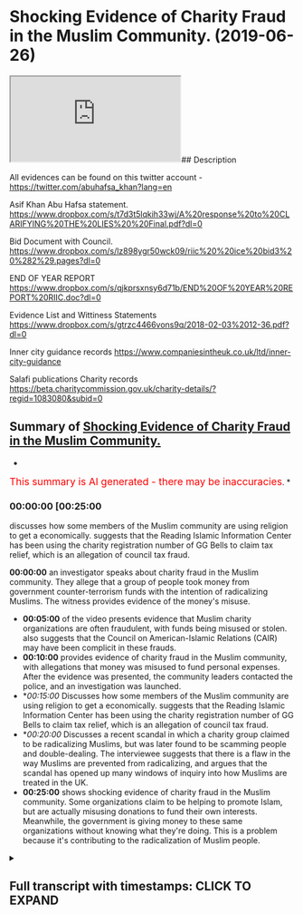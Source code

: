# Shocking Evidence of Charity Fraud in the Muslim Community. (2019-06-26)

<iframe loading='lazy' src='https://www.youtube.com/embed/gme5G_PVt2I'></iframe>## Description

All evidences can be found on this twitter account - https://twitter.com/abuhafsa_khan?lang=en

Asif Khan Abu Hafsa statement.  
https://www.dropbox.com/s/t7d3t5lqkih33wj/A%20response%20to%20CLARIFYING%20THE%20LIES%20%20Final.pdf?dl=0

Bid Document with Council. 
https://www.dropbox.com/s/lz898ygr50wck09/riic%20%20ice%20bid3%20%282%29.pages?dl=0

END OF YEAR REPORT
https://www.dropbox.com/s/qjkprsxnsy6d71b/END%20OF%20YEAR%20REPORT%20RIIC.doc?dl=0

Evidence List and Wittiness Statements 
https://www.dropbox.com/s/gtrzc4466vons9q/2018-02-03%2012-36.pdf?dl=0

Inner city guidance records 
https://www.companiesintheuk.co.uk/ltd/inner-city-guidance

Salafi publications Charity records 
https://beta.charitycommission.gov.uk/charity-details/?regid=1083080&subid=0

## Summary of [Shocking Evidence of Charity Fraud in the Muslim Community.](https://www.youtube.com/watch?v=gme5G_PVt2I)


*

<span style="color:red; font-size:125%">This summary is AI generated - there may be inaccuracies</span>. [](/)*

### <a onclick="modifyYTiframeseektime('1500')">00:00:00 [00:25:00</a>

 discusses how some members of the Muslim community are using religion to get a economically. suggests that the Reading Islamic Information Center has been using the charity registration number of GG Bells to claim tax relief, which is an allegation of council tax fraud.

**<a onclick="modifyYTiframeseektime('0')">00:00:00</a>**  an investigator speaks about charity fraud in the Muslim community. They allege that a group of people took money from government counter-terrorism funds with the intention of radicalizing Muslims. The witness provides evidence of the money's misuse.
* **<a onclick="modifyYTiframeseektime('300')">00:05:00</a>** of the video presents evidence that Muslim charity organizations are often fraudulent, with funds being misused or stolen. also suggests that the Council on American-Islamic Relations (CAIR) may have been complicit in these frauds.
* **<a onclick="modifyYTiframeseektime('600')">00:10:00</a>**  provides evidence of charity fraud in the Muslim community, with allegations that money was misused to fund personal expenses. After the evidence was presented, the community leaders contacted the police, and an investigation was launched.
* **<a onclick="modifyYTiframeseektime('900')">00:15:00</a>* Discusses how some members of the Muslim community are using religion to get a economically. suggests that the Reading Islamic Information Center has been using the charity registration number of GG Bells to claim tax relief, which is an allegation of council tax fraud.
* **<a onclick="modifyYTiframeseektime('1200')">00:20:00</a>* Discusses a recent scandal in which a charity group claimed to be radicalizing Muslims, but was later found to be scamming people and double-dealing. The interviewee suggests that there is a flaw in the way Muslims are prevented from radicalizing, and argues that the scandal has opened up many windows of inquiry into how Muslims are treated in the UK.
* **<a onclick="modifyYTiframeseektime('1500')">00:25:00</a>**  shows shocking evidence of charity fraud in the Muslim community. Some organizations claim to be helping to promote Islam, but are actually misusing donations to fund their own interests. Meanwhile, the government is giving money to these same organizations without knowing what they're doing. This is a problem because it's contributing to the radicalization of Muslim people.

<details><summary><h2>Full transcript with timestamps: CLICK TO EXPAND</h2></summary>

<a onclick="modifyYTiframeseektime('0)')">0:00:00 assalamu aleikum wa rahmatullah wa<\/a>
<a onclick="modifyYTiframeseektime('1)')">0:00:01 barakato we have come here to reading to<\/a>
<a onclick="modifyYTiframeseektime('4)')">0:00:04 address a very serious issue and one<\/a>
<a onclick="modifyYTiframeseektime('6)')">0:00:06 which concerns both Muslim communities<\/a>
<a onclick="modifyYTiframeseektime('8)')">0:00:08 and non-muslim communities the question<\/a>
<a onclick="modifyYTiframeseektime('11)')">0:00:11 is when the government gives money to<\/a>
<a onclick="modifyYTiframeseektime('13)')">0:00:13 Muslim organizations for<\/a>
<a onclick="modifyYTiframeseektime('16)')">0:00:16 counterterrorism what do these Muslim<\/a>
<a onclick="modifyYTiframeseektime('18)')">0:00:18 organizations do today we're going to<\/a>
<a onclick="modifyYTiframeseektime('21)')">0:00:21 investigate the case of the Salafi<\/a>
<a onclick="modifyYTiframeseektime('24)')">0:00:24 publications and their offshoots and<\/a>
<a onclick="modifyYTiframeseektime('27)')">0:00:27 associates a group of people who have a<\/a>
<a onclick="modifyYTiframeseektime('30)')">0:00:30 record of accepting money from prevent<\/a>
<a onclick="modifyYTiframeseektime('32)')">0:00:32 and other counter extremism agencies<\/a>
<a onclick="modifyYTiframeseektime('36)')">0:00:36 with the pretense of being able to<\/a>
<a onclick="modifyYTiframeseektime('38)')">0:00:38 counter all yeah D radicalize if you<\/a>
<a onclick="modifyYTiframeseektime('41)')">0:00:41 like Muslim people the question is is<\/a>
<a onclick="modifyYTiframeseektime('44)')">0:00:44 that really what they're doing with the<\/a>
<a onclick="modifyYTiframeseektime('46)')">0:00:46 money<\/a>
<a onclick="modifyYTiframeseektime('47)')">0:00:47 is it advisable for taxpayers money to<\/a>
<a onclick="modifyYTiframeseektime('49)')">0:00:49 go on such services and such activities<\/a>
<a onclick="modifyYTiframeseektime('54)')">0:00:54 when in fact there can be evidences and<\/a>
<a onclick="modifyYTiframeseektime('57)')">0:00:57 there are allegations of the money being<\/a>
<a onclick="modifyYTiframeseektime('61)')">0:01:01 this approach misappropriated today<\/a>
<a onclick="modifyYTiframeseektime('63)')">0:01:03 we're going to speak to one of the<\/a>
<a onclick="modifyYTiframeseektime('65)')">0:01:05 affected parties in reading in a famous<\/a>
<a onclick="modifyYTiframeseektime('67)')">0:01:07 case where there is compelling evidence<\/a>
<a onclick="modifyYTiframeseektime('71)')">0:01:11 for the allegation of a misappropriation<\/a>
<a onclick="modifyYTiframeseektime('73)')">0:01:13 of funds we will talk about with our key<\/a>
<a onclick="modifyYTiframeseektime('77)')">0:01:17 witness some of the real problems<\/a>
<a onclick="modifyYTiframeseektime('79)')">0:01:19 pertaining to how these organizations<\/a>
<a onclick="modifyYTiframeseektime('83)')">0:01:23 make the initial bid to D radicalize<\/a>
<a onclick="modifyYTiframeseektime('86)')">0:01:26 Muslim communities take money and we<\/a>
<a onclick="modifyYTiframeseektime('90)')">0:01:30 don't see the fruits of such d<\/a>
<a onclick="modifyYTiframeseektime('91)')">0:01:31 radicalization at all salam alikum<\/a>
<a onclick="modifyYTiframeseektime('95)')">0:01:35 warahmatu liar what I care - I'm here in<\/a>
<a onclick="modifyYTiframeseektime('97)')">0:01:37 reading with that we'll have saw one of<\/a>
<a onclick="modifyYTiframeseektime('99)')">0:01:39 the main witnesses for this case this<\/a>
<a onclick="modifyYTiframeseektime('102)')">0:01:42 case which of misappropriation of wealth<\/a>
<a onclick="modifyYTiframeseektime('105)')">0:01:45 and and basically this this case is<\/a>
<a onclick="modifyYTiframeseektime('110)')">0:01:50 about sixteen and a half thousand pounds<\/a>
<a onclick="modifyYTiframeseektime('111)')">0:01:51 I have been taken from counsel money and<\/a>
<a onclick="modifyYTiframeseektime('113)')">0:01:53 and actually misappropriated completely<\/a>
<a onclick="modifyYTiframeseektime('116)')">0:01:56 so what I'm gonna be asking Bahasa today<\/a>
<a onclick="modifyYTiframeseektime('119)')">0:01:59 is about the evidence for that so alikum<\/a>
<a onclick="modifyYTiframeseektime('121)')">0:02:01 how you have bahasa I'm going to put<\/a>
<a onclick="modifyYTiframeseektime('124)')">0:02:04 over half so social media details in my<\/a>
<a onclick="modifyYTiframeseektime('126)')">0:02:06 description box so you can see a list of<\/a>
<a onclick="modifyYTiframeseektime('128)')">0:02:08 all documents that will be referred to<\/a>
<a onclick="modifyYTiframeseektime('131)')">0:02:11 today<\/a>
<a onclick="modifyYTiframeseektime('131)')">0:02:11 in on his Twitter and also I'll be<\/a>
<a onclick="modifyYTiframeseektime('134)')">0:02:14 making a specific reference to send<\/a>
<a onclick="modifyYTiframeseektime('137)')">0:02:17 documents and putting those specific<\/a>
<a onclick="modifyYTiframeseektime('139)')">0:02:19 documents in the description box as well<\/a>
<a onclick="modifyYTiframeseektime('140)')">0:02:20 so my first question is 16 and a half<\/a>
<a onclick="modifyYTiframeseektime('143)')">0:02:23 thousand pounds you allege has been<\/a>
<a onclick="modifyYTiframeseektime('146)')">0:02:26 taken i misappropriated by this this<\/a>
<a onclick="modifyYTiframeseektime('150)')">0:02:30 community or these individuals that take<\/a>
<a onclick="modifyYTiframeseektime('153)')">0:02:33 I've taken it what is your evidence for<\/a>
<a onclick="modifyYTiframeseektime('154)')">0:02:34 that okay our evidence is that we have a<\/a>
<a onclick="modifyYTiframeseektime('158)')">0:02:38 witness who was involved in the whole<\/a>
<a onclick="modifyYTiframeseektime('162)')">0:02:42 project yeah brother name is e Samantha<\/a>
<a onclick="modifyYTiframeseektime('166)')">0:02:46 and he first informed us that these<\/a>
<a onclick="modifyYTiframeseektime('170)')">0:02:50 brothers meaning the problems were run<\/a>
<a onclick="modifyYTiframeseektime('172)')">0:02:52 in the Masjid that was called ready<\/a>
<a onclick="modifyYTiframeseektime('173)')">0:02:53 Islamic information center yes that they<\/a>
<a onclick="modifyYTiframeseektime('176)')">0:02:56 applied for funding under the prevent<\/a>
<a onclick="modifyYTiframeseektime('179)')">0:02:59 scheme and they were awarded the funding<\/a>
<a onclick="modifyYTiframeseektime('181)')">0:03:01 our first will be her this will kind of<\/a>
<a onclick="modifyYTiframeseektime('184)')">0:03:04 surprised when I was shocked actually to<\/a>
<a onclick="modifyYTiframeseektime('186)')">0:03:06 find that those brothers had received is<\/a>
<a onclick="modifyYTiframeseektime('188)')">0:03:08 funny because I was not aware of this<\/a>
<a onclick="modifyYTiframeseektime('191)')">0:03:11 hmm so I party so look you need to prove<\/a>
<a onclick="modifyYTiframeseektime('195)')">0:03:15 this so you need to bring the evidences<\/a>
<a onclick="modifyYTiframeseektime('197)')">0:03:17 so he searches are come ahead into it he<\/a>
<a onclick="modifyYTiframeseektime('200)')">0:03:20 went to the counter the following day<\/a>
<a onclick="modifyYTiframeseektime('201)')">0:03:21 and I went with him so we both went to<\/a>
<a onclick="modifyYTiframeseektime('204)')">0:03:24 the council and ISA obtained the<\/a>
<a onclick="modifyYTiframeseektime('206)')">0:03:26 documents from the cancer so what you<\/a>
<a onclick="modifyYTiframeseektime('208)')">0:03:28 obtained was that you obtained a big<\/a>
<a onclick="modifyYTiframeseektime('210)')">0:03:30 document which is an application which<\/a>
<a onclick="modifyYTiframeseektime('213)')">0:03:33 the brothers put forward requesting the<\/a>
<a onclick="modifyYTiframeseektime('215)')">0:03:35 funding and we received the contract on<\/a>
<a onclick="modifyYTiframeseektime('218)')">0:03:38 the cancer but you and you have those<\/a>
<a onclick="modifyYTiframeseektime('220)')">0:03:40 documents yes of course I'll put them in<\/a>
<a onclick="modifyYTiframeseektime('221)')">0:03:41 yeah you can add them to your link there<\/a>
<a onclick="modifyYTiframeseektime('224)')">0:03:44 on my Twitter account right so the<\/a>
<a onclick="modifyYTiframeseektime('226)')">0:03:46 second document was a contract between<\/a>
<a onclick="modifyYTiframeseektime('228)')">0:03:48 them and a council staying where they<\/a>
<a onclick="modifyYTiframeseektime('230)')">0:03:50 will spend the money and XYZ and then<\/a>
<a onclick="modifyYTiframeseektime('233)')">0:03:53 the end of the end of the year report<\/a>
<a onclick="modifyYTiframeseektime('235)')">0:03:55 which they produced in that report is<\/a>
<a onclick="modifyYTiframeseektime('239)')">0:03:59 where they justify where this money went<\/a>
<a onclick="modifyYTiframeseektime('241)')">0:04:01 and that's going to be kind of the main<\/a>
<a onclick="modifyYTiframeseektime('244)')">0:04:04 evidence the end of the year<\/a>
<a onclick="modifyYTiframeseektime('246)')">0:04:06 or because in that report they've lied<\/a>
<a onclick="modifyYTiframeseektime('248)')">0:04:08 in there and claimed that they've paid<\/a>
<a onclick="modifyYTiframeseektime('249)')">0:04:09 people and stuff which they hadn't right<\/a>
<a onclick="modifyYTiframeseektime('252)')">0:04:12 so let's get this clear the council gave<\/a>
<a onclick="modifyYTiframeseektime('256)')">0:04:16 sixteen and a half thousand pounds on<\/a>
<a onclick="modifyYTiframeseektime('257)')">0:04:17 prevent for anti-terrorism related<\/a>
<a onclick="modifyYTiframeseektime('260)')">0:04:20 activities to these to these individuals<\/a>
<a onclick="modifyYTiframeseektime('262)')">0:04:22 who claim to be Salafi etc and you're<\/a>
<a onclick="modifyYTiframeseektime('266)')">0:04:26 saying that the money that was given was<\/a>
<a onclick="modifyYTiframeseektime('269)')">0:04:29 not used for those anti-extremism<\/a>
<a onclick="modifyYTiframeseektime('272)')">0:04:32 activities in effect was misappropriated<\/a>
<a onclick="modifyYTiframeseektime('275)')">0:04:35 completely well from what we know is<\/a>
<a onclick="modifyYTiframeseektime('278)')">0:04:38 that they were awarded sixteen and a<\/a>
<a onclick="modifyYTiframeseektime('280)')">0:04:40 half thousand pounds yes and in the end<\/a>
<a onclick="modifyYTiframeseektime('283)')">0:04:43 of the year port where they've<\/a>
<a onclick="modifyYTiframeseektime('285)')">0:04:45 justifying where the money went<\/a>
<a onclick="modifyYTiframeseektime('287)')">0:04:47 they claimed to have paid witnesses we<\/a>
<a onclick="modifyYTiframeseektime('290)')">0:04:50 stay had a paid and I'll give you a few<\/a>
<a onclick="modifyYTiframeseektime('292)')">0:04:52 examples all right so I've got the same<\/a>
<a onclick="modifyYTiframeseektime('295)')">0:04:55 document here yeah this is my witness<\/a>
<a onclick="modifyYTiframeseektime('297)')">0:04:57 report which of the you can add to your<\/a>
<a onclick="modifyYTiframeseektime('300)')">0:05:00 economic documents and in the in the end<\/a>
<a onclick="modifyYTiframeseektime('306)')">0:05:06 of the year they've mentioned this Brava<\/a>
<a onclick="modifyYTiframeseektime('311)')">0:05:11 called AB Dupree Abu Sufian<\/a>
<a onclick="modifyYTiframeseektime('313)')">0:05:13 of the pre McDowell okay who is coming<\/a>
<a onclick="modifyYTiframeseektime('316)')">0:05:16 in every week to do one of the main<\/a>
<a onclick="modifyYTiframeseektime('319)')">0:05:19 speakers yes<\/a>
<a onclick="modifyYTiframeseektime('320)')">0:05:20 they claim to take him and we have a<\/a>
<a onclick="modifyYTiframeseektime('324)')">0:05:24 witness statement from him saying that<\/a>
<a onclick="modifyYTiframeseektime('325)')">0:05:25 he did receive any funds from them right<\/a>
<a onclick="modifyYTiframeseektime('327)')">0:05:27 and his fuel and other expenses and the<\/a>
<a onclick="modifyYTiframeseektime('330)')">0:05:30 food and everything else was covered by<\/a>
<a onclick="modifyYTiframeseektime('332)')">0:05:32 the brothers right maybe by myself yep<\/a>
<a onclick="modifyYTiframeseektime('335)')">0:05:35 another example is the you paid for that<\/a>
<a onclick="modifyYTiframeseektime('337)')">0:05:37 yourself yeah mainly yeah with the main<\/a>
<a onclick="modifyYTiframeseektime('339)')">0:05:39 contributor towards these events okay<\/a>
<a onclick="modifyYTiframeseektime('342)')">0:05:42 another point to mention is in the end<\/a>
<a onclick="modifyYTiframeseektime('346)')">0:05:46 of the year report they mentioned that<\/a>
<a onclick="modifyYTiframeseektime('348)')">0:05:48 they had a female only event which was<\/a>
<a onclick="modifyYTiframeseektime('351)')">0:05:51 copied delivered by a qualified without<\/a>
<a onclick="modifyYTiframeseektime('354)')">0:05:54 cupping what's that got to do with<\/a>
<a onclick="modifyYTiframeseektime('355)')">0:05:55 anti-terrorism exactly now a funny thing<\/a>
<a onclick="modifyYTiframeseektime('359)')">0:05:59 about it is the actual female copper was<\/a>
<a onclick="modifyYTiframeseektime('362)')">0:06:02 the wife of one of the men towards Abdul<\/a>
<a onclick="modifyYTiframeseektime('365)')">0:06:05 Allah Allah money exactly yeah dr. Abdul<\/a>
<a onclick="modifyYTiframeseektime('368)')">0:06:08 need enough money mm-hmm and when I<\/a>
<a onclick="modifyYTiframeseektime('370)')">0:06:10 approached him or text him and I asked<\/a>
<a onclick="modifyYTiframeseektime('372)')">0:06:12 him did your wife get paid for this<\/a>
<a onclick="modifyYTiframeseektime('374)')">0:06:14 event he<\/a>
<a onclick="modifyYTiframeseektime('375)')">0:06:15 say no and you've got that detail you've<\/a>
<a onclick="modifyYTiframeseektime('377)')">0:06:17 got evidence I may have I'm gonna have<\/a>
<a onclick="modifyYTiframeseektime('379)')">0:06:19 to look for it yeah it's well known I<\/a>
<a onclick="modifyYTiframeseektime('381)')">0:06:21 believe it's in one of the recordings<\/a>
<a onclick="modifyYTiframeseektime('382)')">0:06:22 yes it's on your throat aha<\/a>
<a onclick="modifyYTiframeseektime('386)')">0:06:26 but anyway it's a well known fact so of<\/a>
<a onclick="modifyYTiframeseektime('388)')">0:06:28 question of did a lot of money regarding<\/a>
<a onclick="modifyYTiframeseektime('390)')">0:06:30 this and said did your wife get paid by<\/a>
<a onclick="modifyYTiframeseektime('392)')">0:06:32 the brothers for this event and he said<\/a>
<a onclick="modifyYTiframeseektime('394)')">0:06:34 no no also another example is that a<\/a>
<a onclick="modifyYTiframeseektime('402)')">0:06:42 claim said that in December 2010 they<\/a>
<a onclick="modifyYTiframeseektime('404)')">0:06:44 had a mini conference which they did in<\/a>
<a onclick="modifyYTiframeseektime('406)')">0:06:46 that conference both of the men to ask<\/a>
<a onclick="modifyYTiframeseektime('409)')">0:06:49 one of them abou a teacher of the white<\/a>
<a onclick="modifyYTiframeseektime('412)')">0:06:52 and Abu hockey Bilal Davis both came<\/a>
<a onclick="modifyYTiframeseektime('416)')">0:06:56 from reading and did that conference in<\/a>
<a onclick="modifyYTiframeseektime('418)')">0:06:58 the Birmingham meeting in question name<\/a>
<a onclick="modifyYTiframeseektime('420)')">0:07:00 this myself and Issa and Allah and we<\/a>
<a onclick="modifyYTiframeseektime('426)')">0:07:06 have Abdul Latif was also present and<\/a>
<a onclick="modifyYTiframeseektime('428)')">0:07:08 they are witness to that they were<\/a>
<a onclick="modifyYTiframeseektime('430)')">0:07:10 surprised that they didn't know that<\/a>
<a onclick="modifyYTiframeseektime('434)')">0:07:14 would be useful right and so they said<\/a>
<a onclick="modifyYTiframeseektime('437)')">0:07:17 they denied that they got any payment<\/a>
<a onclick="modifyYTiframeseektime('438)')">0:07:18 they received any fundings and also they<\/a>
<a onclick="modifyYTiframeseektime('440)')">0:07:20 were surprised and they grilled child in<\/a>
<a onclick="modifyYTiframeseektime('443)')">0:07:23 the meeting because they were unaware<\/a>
<a onclick="modifyYTiframeseektime('445)')">0:07:25 and this amusing that you had that we<\/a>
<a onclick="modifyYTiframeseektime('446)')">0:07:26 had in 2016 mmm-hmm and the details in<\/a>
<a onclick="modifyYTiframeseektime('451)')">0:07:31 the meeting is on my Twitter account<\/a>
<a onclick="modifyYTiframeseektime('452)')">0:07:32 anybody another thing is another thing<\/a>
<a onclick="modifyYTiframeseektime('459)')">0:07:39 they mentioned was the beginner Arabic<\/a>
<a onclick="modifyYTiframeseektime('462)')">0:07:42 course<\/a>
<a onclick="modifyYTiframeseektime('462)')">0:07:42 now this Arabic quote did take place for<\/a>
<a onclick="modifyYTiframeseektime('465)')">0:07:45 six weeks<\/a>
<a onclick="modifyYTiframeseektime('466)')">0:07:46 I believe there's only for an hour a<\/a>
<a onclick="modifyYTiframeseektime('468)')">0:07:48 week okay what were the instructors<\/a>
<a onclick="modifyYTiframeseektime('472)')">0:07:52 painters I don't know what hour because<\/a>
<a onclick="modifyYTiframeseektime('473)')">0:07:53 the DVD fighting terrorism anyway right<\/a>
<a onclick="modifyYTiframeseektime('475)')">0:07:55 and one of the main issues with this is<\/a>
<a onclick="modifyYTiframeseektime('478)')">0:07:58 that it was not in the original<\/a>
<a onclick="modifyYTiframeseektime('479)')">0:07:59 application yes so in the original in<\/a>
<a onclick="modifyYTiframeseektime('482)')">0:08:02 the bid in the initial the big document<\/a>
<a onclick="modifyYTiframeseektime('484)')">0:08:04 it states that 9,000 pounds will be paid<\/a>
<a onclick="modifyYTiframeseektime('487)')">0:08:07 for two part-time workers or part-time<\/a>
<a onclick="modifyYTiframeseektime('490)')">0:08:10 workers yes I think yes it says two<\/a>
<a onclick="modifyYTiframeseektime('492)')">0:08:12 part-time yeah mini-conference of 1500<\/a>
<a onclick="modifyYTiframeseektime('495)')">0:08:15 pounds which were they were awarded for<\/a>
<a onclick="modifyYTiframeseektime('496)')">0:08:16 and a two thousand pound for admin and<\/a>
<a onclick="modifyYTiframeseektime('499)')">0:08:19 management and printing and publication<\/a>
<a onclick="modifyYTiframeseektime('502)')">0:08:22 of literature 1,500<\/a>
<a onclick="modifyYTiframeseektime('504)')">0:08:24 was there any literature that was<\/a>
<a onclick="modifyYTiframeseektime('506)')">0:08:26 produced nothing at all so leaflets in<\/a>
<a onclick="modifyYTiframeseektime('508)')">0:08:28 terms of reduced by the brothers at all<\/a>
<a onclick="modifyYTiframeseektime('511)')">0:08:31 well this is one of the main problems we<\/a>
<a onclick="modifyYTiframeseektime('514)')">0:08:34 have is that the brothers that claim to<\/a>
<a onclick="modifyYTiframeseektime('517)')">0:08:37 have what it says also here for an into<\/a>
<a onclick="modifyYTiframeseektime('519)')">0:08:39 1,000 pounds for Internet webpage<\/a>
<a onclick="modifyYTiframeseektime('520)')">0:08:40 Internet web page was WOW at that time<\/a>
<a onclick="modifyYTiframeseektime('524)')">0:08:44 okay so this is what led us to believe<\/a>
<a onclick="modifyYTiframeseektime('528)')">0:08:48 that those brothers stole the funds<\/a>
<a onclick="modifyYTiframeseektime('531)')">0:08:51 because none of these things that<\/a>
<a onclick="modifyYTiframeseektime('532)')">0:08:52 mention here more time so getting back<\/a>
<a onclick="modifyYTiframeseektime('537)')">0:08:57 mm-hmm so we mentioned about the contact<\/a>
<a onclick="modifyYTiframeseektime('541)')">0:09:01 between them and the council mmm yes<\/a>
<a onclick="modifyYTiframeseektime('544)')">0:09:04 well out of the whole event some things<\/a>
<a onclick="modifyYTiframeseektime('546)')">0:09:06 did take place yes but those activities<\/a>
<a onclick="modifyYTiframeseektime('548)')">0:09:08 that they mentioned they paid for those<\/a>
<a onclick="modifyYTiframeseektime('550)')">0:09:10 speakers when operator<\/a>
<a onclick="modifyYTiframeseektime('552)')">0:09:12 yeah we're not paid mm-hmm and most of<\/a>
<a onclick="modifyYTiframeseektime('554)')">0:09:14 the expenses were covered by either<\/a>
<a onclick="modifyYTiframeseektime('556)')">0:09:16 myself and you have some evidence for<\/a>
<a onclick="modifyYTiframeseektime('559)')">0:09:19 this if anyone were to ask you like you<\/a>
<a onclick="modifyYTiframeseektime('561)')">0:09:21 know yes yeah and here's a question do<\/a>
<a onclick="modifyYTiframeseektime('564)')">0:09:24 they have evidence of the contrary what<\/a>
<a onclick="modifyYTiframeseektime('567)')">0:09:27 is what we asked them you be my asking<\/a>
<a onclick="modifyYTiframeseektime('568)')">0:09:28 them for almost three years now right<\/a>
<a onclick="modifyYTiframeseektime('570)')">0:09:30 what we like for them to do is bring us<\/a>
<a onclick="modifyYTiframeseektime('572)')">0:09:32 evidence of proof or receipts that<\/a>
<a onclick="modifyYTiframeseektime('574)')">0:09:34 updated to the son hated not updated<\/a>
<a onclick="modifyYTiframeseektime('577)')">0:09:37 back at that time yep they're going back<\/a>
<a onclick="modifyYTiframeseektime('579)')">0:09:39 in 2009 and 10 11<\/a>
<a onclick="modifyYTiframeseektime('582)')">0:09:42 I believe they put the application in<\/a>
<a onclick="modifyYTiframeseektime('584)')">0:09:44 2009 but the one I would the money<\/a>
<a onclick="modifyYTiframeseektime('585)')">0:09:45 around 2010 2010 or 2011 that was the<\/a>
<a onclick="modifyYTiframeseektime('590)')">0:09:50 time they were awarded the money and at<\/a>
<a onclick="modifyYTiframeseektime('592)')">0:09:52 that time it is fired off at the center<\/a>
<a onclick="modifyYTiframeseektime('596)')">0:09:56 but it became a much it mm-hmm<\/a>
<a onclick="modifyYTiframeseektime('598)')">0:09:58 in fact the actual contract that decided<\/a>
<a onclick="modifyYTiframeseektime('599)')">0:09:59 accounts or was in August and it became<\/a>
<a onclick="modifyYTiframeseektime('602)')">0:10:02 a must year the few must be for that<\/a>
<a onclick="modifyYTiframeseektime('604)')">0:10:04 mm-hmm alright so okay can you explain<\/a>
<a onclick="modifyYTiframeseektime('609)')">0:10:09 what kind of effect this has had on the<\/a>
<a onclick="modifyYTiframeseektime('610)')">0:10:10 community because here what we know from<\/a>
<a onclick="modifyYTiframeseektime('613)')">0:10:13 the discussions that we've had is that<\/a>
<a onclick="modifyYTiframeseektime('615)')">0:10:15 you you know this side of making<\/a>
<a onclick="modifyYTiframeseektime('618)')">0:10:18 accusations about you guys and after<\/a>
<a onclick="modifyYTiframeseektime('620)')">0:10:20 that they started doing a boycott on you<\/a>
<a onclick="modifyYTiframeseektime('622)')">0:10:22 guys so what is this what's happened in<\/a>
<a onclick="modifyYTiframeseektime('625)')">0:10:25 the community after after these kind of<\/a>
<a onclick="modifyYTiframeseektime('627)')">0:10:27 allegations were made with the evidence<\/a>
<a onclick="modifyYTiframeseektime('629)')">0:10:29 has provided that we've just seen here<\/a>
<a onclick="modifyYTiframeseektime('631)')">0:10:31 which are quite compelling to be<\/a>
<a onclick="modifyYTiframeseektime('633)')">0:10:33 what happened after that in terms of<\/a>
<a onclick="modifyYTiframeseektime('635)')">0:10:35 them yeah the first thing we did is when<\/a>
<a onclick="modifyYTiframeseektime('638)')">0:10:38 we tried to contact the Provost private<\/a>
<a onclick="modifyYTiframeseektime('641)')">0:10:41 addressed mm-hmm and tried to talk to<\/a>
<a onclick="modifyYTiframeseektime('642)')">0:10:42 them and say look he says came to this<\/a>
<a onclick="modifyYTiframeseektime('645)')">0:10:45 accusation but he's bought evidences yes<\/a>
<a onclick="modifyYTiframeseektime('647)')">0:10:47 we've seen these documents and Neely's<\/a>
<a onclick="modifyYTiframeseektime('649)')">0:10:49 documents the end the report is full of<\/a>
<a onclick="modifyYTiframeseektime('651)')">0:10:51 lights clear lies all these you know<\/a>
<a onclick="modifyYTiframeseektime('654)')">0:10:54 things that you claimed to have done<\/a>
<a onclick="modifyYTiframeseektime('656)')">0:10:56 what actual actual mustered up teasers<\/a>
<a onclick="modifyYTiframeseektime('658)')">0:10:58 and I'll give you a few examples not one<\/a>
<a onclick="modifyYTiframeseektime('659)')">0:10:59 of them yes I mentioned was that they<\/a>
<a onclick="modifyYTiframeseektime('661)')">0:11:01 beforehand twice yes no I thought about<\/a>
<a onclick="modifyYTiframeseektime('664)')">0:11:04 the children's class the teacher himself<\/a>
<a onclick="modifyYTiframeseektime('667)')">0:11:07 was s Amanda I need confirm he didn't<\/a>
<a onclick="modifyYTiframeseektime('670)')">0:11:10 get paid from any funding and rather the<\/a>
<a onclick="modifyYTiframeseektime('672)')">0:11:12 parents have paid for with we met you<\/a>
<a onclick="modifyYTiframeseektime('674)')">0:11:14 Saturday night yeah he's confirmed that<\/a>
<a onclick="modifyYTiframeseektime('677)')">0:11:17 three brothers yeah he's also confirmed<\/a>
<a onclick="modifyYTiframeseektime('679)')">0:11:19 that the parents were paying for that we<\/a>
<a onclick="modifyYTiframeseektime('681)')">0:11:21 are witness statement from the parents<\/a>
<a onclick="modifyYTiframeseektime('683)')">0:11:23 that said that so so the parents are<\/a>
<a onclick="modifyYTiframeseektime('686)')">0:11:26 paying for it the government thinks that<\/a>
<a onclick="modifyYTiframeseektime('688)')">0:11:28 they're paying for it and the government<\/a>
<a onclick="modifyYTiframeseektime('690)')">0:11:30 thinks that they're paying for it to<\/a>
<a onclick="modifyYTiframeseektime('692)')">0:11:32 fight extremism no but this is this<\/a>
<a onclick="modifyYTiframeseektime('700)')">0:11:40 shows you I mean it's not even in the<\/a>
<a onclick="modifyYTiframeseektime('702)')">0:11:42 initial bid is it an initial bid these<\/a>
<a onclick="modifyYTiframeseektime('705)')">0:11:45 things that they mentioned in the<\/a>
<a onclick="modifyYTiframeseektime('706)')">0:11:46 end-of-year report are not in the<\/a>
<a onclick="modifyYTiframeseektime('708)')">0:11:48 initial bid him and things like the<\/a>
<a onclick="modifyYTiframeseektime('710)')">0:11:50 weekly classes obviously has confirmed<\/a>
<a onclick="modifyYTiframeseektime('713)')">0:11:53 that he didn't get paid for that<\/a>
<a onclick="modifyYTiframeseektime('714)')">0:11:54 the female couple do confirm double lead<\/a>
<a onclick="modifyYTiframeseektime('716)')">0:11:56 up the lilac money and he denies it I'm<\/a>
<a onclick="modifyYTiframeseektime('719)')">0:11:59 ready to take my body with him well now<\/a>
<a onclick="modifyYTiframeseektime('722)')">0:12:02 you wanna do you know the mini<\/a>
<a onclick="modifyYTiframeseektime('725)')">0:12:05 conference was done and Abu Hakim and a<\/a>
<a onclick="modifyYTiframeseektime('728)')">0:12:08 belief a teacher in the conference both<\/a>
<a onclick="modifyYTiframeseektime('730)')">0:12:10 of them will be held but how do you love<\/a>
<a onclick="modifyYTiframeseektime('732)')">0:12:12 people witnesses<\/a>
<a onclick="modifyYTiframeseektime('733)')">0:12:13 well we've met some of your witnesses<\/a>
<a onclick="modifyYTiframeseektime('735)')">0:12:15 today haven't we do a bit too camera shy<\/a>
<a onclick="modifyYTiframeseektime('737)')">0:12:17 but we're at least two of them today and<\/a>
<a onclick="modifyYTiframeseektime('740)')">0:12:20 we've been on the phone to to numerous<\/a>
<a onclick="modifyYTiframeseektime('742)')">0:12:22 others and it does seem like there is<\/a>
<a onclick="modifyYTiframeseektime('744)')">0:12:24 corroborating witness testimony to<\/a>
<a onclick="modifyYTiframeseektime('746)')">0:12:26 everything you give your circles so<\/a>
<a onclick="modifyYTiframeseektime('748)')">0:12:28 initially we wanted to you know<\/a>
<a onclick="modifyYTiframeseektime('751)')">0:12:31 house if you like and then we ask the<\/a>
<a onclick="modifyYTiframeseektime('753)')">0:12:33 problems that we requested that they<\/a>
<a onclick="modifyYTiframeseektime('755)')">0:12:35 give us an explanation of what took<\/a>
<a onclick="modifyYTiframeseektime('757)')">0:12:37 place yes and show us the proof so under<\/a>
<a onclick="modifyYTiframeseektime('762)')">0:12:42 what had religious involvement and pull<\/a>
<a onclick="modifyYTiframeseektime('766)')">0:12:46 Davis when they found out about this<\/a>
<a onclick="modifyYTiframeseektime('769)')">0:12:49 what was their reaction<\/a>
<a onclick="modifyYTiframeseektime('770)')">0:12:50 well we contacted them ourselves to have<\/a>
<a onclick="modifyYTiframeseektime('774)')">0:12:54 a meeting and it was agreed and we went<\/a>
<a onclick="modifyYTiframeseektime('777)')">0:12:57 to this meeting and at that meeting<\/a>
<a onclick="modifyYTiframeseektime('780)')">0:13:00 those both of a hockey Minerva Katya<\/a>
<a onclick="modifyYTiframeseektime('783)')">0:13:03 were judging in the affair hmm we kind<\/a>
<a onclick="modifyYTiframeseektime('786)')">0:13:06 of surprised we didn't expect that we<\/a>
<a onclick="modifyYTiframeseektime('787)')">0:13:07 just thought it was gonna be meeting he<\/a>
<a onclick="modifyYTiframeseektime('788)')">0:13:08 said the evidence if we don't they're<\/a>
<a onclick="modifyYTiframeseektime('790)')">0:13:10 gonna question both brothers an XY said<\/a>
<a onclick="modifyYTiframeseektime('792)')">0:13:12 what took place in the meeting is a<\/a>
<a onclick="modifyYTiframeseektime('795)')">0:13:15 statement that we put together so if you<\/a>
<a onclick="modifyYTiframeseektime('796)')">0:13:16 relate to that state when they stare on<\/a>
<a onclick="modifyYTiframeseektime('798)')">0:13:18 Twitter mm-hm and the details but uh in<\/a>
<a onclick="modifyYTiframeseektime('803)')">0:13:23 that meeting it was judged by our hockey<\/a>
<a onclick="modifyYTiframeseektime('805)')">0:13:25 that there was miss his probation of<\/a>
<a onclick="modifyYTiframeseektime('808)')">0:13:28 funds hmm and that he was suggesting for<\/a>
<a onclick="modifyYTiframeseektime('811)')">0:13:31 sure and you have evidence where we have<\/a>
<a onclick="modifyYTiframeseektime('813)')">0:13:33 the witness statements you yes sir<\/a>
<a onclick="modifyYTiframeseektime('814)')">0:13:34 problems that were present in the<\/a>
<a onclick="modifyYTiframeseektime('815)')">0:13:35 meeting I know so we have recording<\/a>
<a onclick="modifyYTiframeseektime('818)')">0:13:38 someone you do have that CCTV footage<\/a>
<a onclick="modifyYTiframeseektime('824)')">0:13:44 but anyway our question it's quite safe<\/a>
<a onclick="modifyYTiframeseektime('828)')">0:13:48 already<\/a>
<a onclick="modifyYTiframeseektime('828)')">0:13:48 where did the money go that's right what<\/a>
<a onclick="modifyYTiframeseektime('831)')">0:13:51 did you do with the money that's what he<\/a>
<a onclick="modifyYTiframeseektime('834)')">0:13:54 comes out to so what we went to<\/a>
<a onclick="modifyYTiframeseektime('836)')">0:13:56 Birmingham hmm which as I said I'm a<\/a>
<a onclick="modifyYTiframeseektime('839)')">0:13:59 hockey man Hypatia well Hakim judged<\/a>
<a onclick="modifyYTiframeseektime('842)')">0:14:02 that they would miss preparation of<\/a>
<a onclick="modifyYTiframeseektime('844)')">0:14:04 France and that we suggested a shy to be<\/a>
<a onclick="modifyYTiframeseektime('847)')">0:14:07 stepped down from the shore<\/a>
<a onclick="modifyYTiframeseektime('848)')">0:14:08 no not sure there's the one who is very<\/a>
<a onclick="modifyYTiframeseektime('851)')">0:14:11 free with the main guy yeah the one<\/a>
<a onclick="modifyYTiframeseektime('853)')">0:14:13 who's doing this mustn't miss<\/a>
<a onclick="modifyYTiframeseektime('855)')">0:14:15 appropriate shots right in three four<\/a>
<a onclick="modifyYTiframeseektime('856)')">0:14:16 years down the line three four years<\/a>
<a onclick="modifyYTiframeseektime('858)')">0:14:18 down the line if you go to did for blood<\/a>
<a onclick="modifyYTiframeseektime('860)')">0:14:20 you still see shy holding the bucket<\/a>
<a onclick="modifyYTiframeseektime('861)')">0:14:21 you'll still see you'll know if you're<\/a>
<a onclick="modifyYTiframeseektime('863)')">0:14:23 going up but you might maybe upset maybe<\/a>
<a onclick="modifyYTiframeseektime('866)')">0:14:26 after this video<\/a>
<a onclick="modifyYTiframeseektime('867)')">0:14:27 [Laughter]<\/a>
<a onclick="modifyYTiframeseektime('869)')">0:14:29 I'll also send you a lot to send you an<\/a>
<a onclick="modifyYTiframeseektime('872)')">0:14:32 audio clip yes one of the members that<\/a>
<a onclick="modifyYTiframeseektime('874)')">0:14:34 was in the meeting in Birmingham in the<\/a>
<a onclick="modifyYTiframeseektime('877)')">0:14:37 name of Adam Junaid hmm and you will<\/a>
<a onclick="modifyYTiframeseektime('879)')">0:14:39 hear originated stating even in a secret<\/a>
<a onclick="modifyYTiframeseektime('882)')">0:14:42 recording where he states that it's not<\/a>
<a onclick="modifyYTiframeseektime('885)')">0:14:45 from hikmah for shy to be holding the<\/a>
<a onclick="modifyYTiframeseektime('886)')">0:14:46 bucket oh yes I'm shy be a Steve any<\/a>
<a onclick="modifyYTiframeseektime('888)')">0:14:48 third thing then what's the problem with<\/a>
<a onclick="modifyYTiframeseektime('890)')">0:14:50 him holding the bucket mmm and so what<\/a>
<a onclick="modifyYTiframeseektime('895)')">0:14:55 you're saying is that there was this<\/a>
<a onclick="modifyYTiframeseektime('897)')">0:14:57 misappropriation of funds and because of<\/a>
<a onclick="modifyYTiframeseektime('900)')">0:15:00 the gang mentality related to this this<\/a>
<a onclick="modifyYTiframeseektime('904)')">0:15:04 this gang you know<\/a>
<a onclick="modifyYTiframeseektime('906)')">0:15:06 Abraha DJ and I will bill out Paul<\/a>
<a onclick="modifyYTiframeseektime('908)')">0:15:08 Phillips they tried to cover it all up<\/a>
<a onclick="modifyYTiframeseektime('911)')">0:15:11 and the normally did they cover it up<\/a>
<a onclick="modifyYTiframeseektime('912)')">0:15:12 but they tried to attack you for coming<\/a>
<a onclick="modifyYTiframeseektime('914)')">0:15:14 out with it what happened so what<\/a>
<a onclick="modifyYTiframeseektime('916)')">0:15:16 happened in the beginning was we went to<\/a>
<a onclick="modifyYTiframeseektime('919)')">0:15:19 them and they judged it so we left it at<\/a>
<a onclick="modifyYTiframeseektime('921)')">0:15:21 that we thought you know we just moved<\/a>
<a onclick="modifyYTiframeseektime('922)')">0:15:22 forward the dour and Hum Dil uh you know<\/a>
<a onclick="modifyYTiframeseektime('925)')">0:15:25 we wanted the assumption that you know<\/a>
<a onclick="modifyYTiframeseektime('927)')">0:15:27 things were okay but then we came back<\/a>
<a onclick="modifyYTiframeseektime('930)')">0:15:30 to ready and the brothers in ready<\/a>
<a onclick="modifyYTiframeseektime('932)')">0:15:32 were attacking us on the member and<\/a>
<a onclick="modifyYTiframeseektime('934)')">0:15:34 accusing of so this is all economic then<\/a>
<a onclick="modifyYTiframeseektime('940)')">0:15:40 I mean this is I mean we thought I'm in<\/a>
<a onclick="modifyYTiframeseektime('943)')">0:15:43 Ghana below we are to think that a lot<\/a>
<a onclick="modifyYTiframeseektime('946)')">0:15:46 of these things that all these problems<\/a>
<a onclick="modifyYTiframeseektime('948)')">0:15:48 are happening with tip dia and labeling<\/a>
<a onclick="modifyYTiframeseektime('950)')">0:15:50 and things like that are actually<\/a>
<a onclick="modifyYTiframeseektime('951)')">0:15:51 related to the religion but what's being<\/a>
<a onclick="modifyYTiframeseektime('953)')">0:15:53 said here seems to know it seems to be<\/a>
<a onclick="modifyYTiframeseektime('955)')">0:15:55 the case that they're using religion as<\/a>
<a onclick="modifyYTiframeseektime('956)')">0:15:56 an ammunition like to to further their<\/a>
<a onclick="modifyYTiframeseektime('960)')">0:16:00 own economic project that's the<\/a>
<a onclick="modifyYTiframeseektime('962)')">0:16:02 allegation allegation but anyway getting<\/a>
<a onclick="modifyYTiframeseektime('967)')">0:16:07 back to what you say after that you know<\/a>
<a onclick="modifyYTiframeseektime('971)')">0:16:11 they start attacking us and you know I<\/a>
<a onclick="modifyYTiframeseektime('973)')">0:16:13 was a DJ himself came to Redmond did a<\/a>
<a onclick="modifyYTiframeseektime('975)')">0:16:15 lecture I mean that lecture he changed<\/a>
<a onclick="modifyYTiframeseektime('979)')">0:16:19 the brothers of being infiltrated<\/a>
<a onclick="modifyYTiframeseektime('982)')">0:16:22 infiltrators so this is why we decided<\/a>
<a onclick="modifyYTiframeseektime('987)')">0:16:27 in January to go public and to defend<\/a>
<a onclick="modifyYTiframeseektime('990)')">0:16:30 our honor the only reason what went<\/a>
<a onclick="modifyYTiframeseektime('991)')">0:16:31 public was to defend her honor in this<\/a>
<a onclick="modifyYTiframeseektime('993)')">0:16:33 because we based our accusation based<\/a>
<a onclick="modifyYTiframeseektime('995)')">0:16:35 upon evidence so now it's on them to<\/a>
<a onclick="modifyYTiframeseektime('997)')">0:16:37 prove they have them in the bulletin<\/a>
<a onclick="modifyYTiframeseektime('1000)')">0:16:40 core since you've made the allegations<\/a>
<a onclick="modifyYTiframeseektime('1002)')">0:16:42 and you've made the put the evidences<\/a>
<a onclick="modifyYTiframeseektime('1003)')">0:16:43 forward they have to they have to<\/a>
<a onclick="modifyYTiframeseektime('1005)')">0:16:45 produce the the receipts as you've<\/a>
<a onclick="modifyYTiframeseektime('1007)')">0:16:47 mentioned and and I won't ask a final<\/a>
<a onclick="modifyYTiframeseektime('1012)')">0:16:52 question when they've come to reading<\/a>
<a onclick="modifyYTiframeseektime('1014)')">0:16:54 what was the difference in doubt between<\/a>
<a onclick="modifyYTiframeseektime('1016)')">0:16:56 before and after they've come and they<\/a>
<a onclick="modifyYTiframeseektime('1017)')">0:16:57 had their they put their hand into into<\/a>
<a onclick="modifyYTiframeseektime('1020)')">0:17:00 the affairs of the reading community<\/a>
<a onclick="modifyYTiframeseektime('1021)')">0:17:01 will do community I think in general<\/a>
<a onclick="modifyYTiframeseektime('1023)')">0:17:03 there wasn't any issue with the brothers<\/a>
<a onclick="modifyYTiframeseektime('1025)')">0:17:05 the brothers were United together is one<\/a>
<a onclick="modifyYTiframeseektime('1027)')">0:17:07 individual in particular that came and<\/a>
<a onclick="modifyYTiframeseektime('1029)')">0:17:09 he had you know like you know this is<\/a>
<a onclick="modifyYTiframeseektime('1036)')">0:17:16 the one that kind of you know what'll be<\/a>
<a onclick="modifyYTiframeseektime('1039)')">0:17:19 you know yeah this [ __ ] that we did in<\/a>
<a onclick="modifyYTiframeseektime('1041)')">0:17:21 an encounter harshness with him and<\/a>
<a onclick="modifyYTiframeseektime('1043)')">0:17:23 that's when we noticed that that will<\/a>
<a onclick="modifyYTiframeseektime('1045)')">0:17:25 begin to change and they started making<\/a>
<a onclick="modifyYTiframeseektime('1048)')">0:17:28 a hot yet of a few which is boy calm<\/a>
<a onclick="modifyYTiframeseektime('1052)')">0:17:32 evidence it so when we questioned them<\/a>
<a onclick="modifyYTiframeseektime('1054)')">0:17:34 this is where they kind of you know turn<\/a>
<a onclick="modifyYTiframeseektime('1056)')">0:17:36 the guns if you like mm-hmm and we've<\/a>
<a onclick="modifyYTiframeseektime('1059)')">0:17:39 we've got information that suggests I<\/a>
<a onclick="modifyYTiframeseektime('1061)')">0:17:41 mean obviously we can't go into too much<\/a>
<a onclick="modifyYTiframeseektime('1063)')">0:17:43 detail but they've got many companies<\/a>
<a onclick="modifyYTiframeseektime('1065)')">0:17:45 either come limited companies or<\/a>
<a onclick="modifyYTiframeseektime('1066)')">0:17:46 charities now I get hundreds of<\/a>
<a onclick="modifyYTiframeseektime('1068)')">0:17:48 thousands of pounds like you know<\/a>
<a onclick="modifyYTiframeseektime('1069)')">0:17:49 selected publications charity and 2014<\/a>
<a onclick="modifyYTiframeseektime('1072)')">0:17:52 which is not far away from this time<\/a>
<a onclick="modifyYTiframeseektime('1073)')">0:17:53 we've got a million pounds in in funds I<\/a>
<a onclick="modifyYTiframeseektime('1076)')">0:17:56 mean we can't make any allegations on a<\/a>
<a onclick="modifyYTiframeseektime('1079)')">0:17:59 legal level but is it safe to assume<\/a>
<a onclick="modifyYTiframeseektime('1082)')">0:18:02 that a lot of that money is coming from<\/a>
<a onclick="modifyYTiframeseektime('1083)')">0:18:03 prevent and should prevent and the<\/a>
<a onclick="modifyYTiframeseektime('1085)')">0:18:05 government and the council in your<\/a>
<a onclick="modifyYTiframeseektime('1086)')">0:18:06 opinion would you advise them to be more<\/a>
<a onclick="modifyYTiframeseektime('1088)')">0:18:08 cautious as to how and why they would<\/a>
<a onclick="modifyYTiframeseektime('1089)')">0:18:09 give money to to people that have a<\/a>
<a onclick="modifyYTiframeseektime('1091)')">0:18:11 track record of this that's the question<\/a>
<a onclick="modifyYTiframeseektime('1095)')">0:18:15 the question is when you look into the<\/a>
<a onclick="modifyYTiframeseektime('1097)')">0:18:17 overriding affair yes one thing I picked<\/a>
<a onclick="modifyYTiframeseektime('1100)')">0:18:20 up a notice that the actual initial<\/a>
<a onclick="modifyYTiframeseektime('1101)')">0:18:21 application that was given to the<\/a>
<a onclick="modifyYTiframeseektime('1103)')">0:18:23 council in there's mention that that the<\/a>
<a onclick="modifyYTiframeseektime('1107)')">0:18:27 reading organization is affiliated with<\/a>
<a onclick="modifyYTiframeseektime('1110)')">0:18:30 the Birmingham organization which was<\/a>
<a onclick="modifyYTiframeseektime('1112)')">0:18:32 inner city guidance yes which is Paul<\/a>
<a onclick="modifyYTiframeseektime('1114)')">0:18:34 Davis is an organization that is<\/a>
<a onclick="modifyYTiframeseektime('1116)')">0:18:36 Hakeem's<\/a>
<a onclick="modifyYTiframeseektime('1118)')">0:18:38 [Music]<\/a>
<a onclick="modifyYTiframeseektime('1120)')">0:18:40 so can you make that point again so what<\/a>
<a onclick="modifyYTiframeseektime('1123)')">0:18:43 which one is associated with which so in<\/a>
<a onclick="modifyYTiframeseektime('1125)')">0:18:45 the documentation in the initial bit<\/a>
<a onclick="modifyYTiframeseektime('1128)')">0:18:48 which is the application that portal to<\/a>
<a onclick="modifyYTiframeseektime('1130)')">0:18:50 the console yeah it mentions that they<\/a>
<a onclick="modifyYTiframeseektime('1134)')">0:18:54 mentioned that there worked with or<\/a>
<a onclick="modifyYTiframeseektime('1135)')">0:18:55 affiliated with in Assateague Island<\/a>
<a onclick="modifyYTiframeseektime('1137)')">0:18:57 City guidance which is pool Davis's<\/a>
<a onclick="modifyYTiframeseektime('1141)')">0:19:01 organization which has been dissolved by<\/a>
<a onclick="modifyYTiframeseektime('1144)')">0:19:04 the way yeah no accounts no conscious<\/a>
<a onclick="modifyYTiframeseektime('1147)')">0:19:07 yeah no counts because it changed into a<\/a>
<a onclick="modifyYTiframeseektime('1152)')">0:19:12 charity I've looked in seas right and<\/a>
<a onclick="modifyYTiframeseektime('1154)')">0:19:14 even on both on that there's no accounts<\/a>
<a onclick="modifyYTiframeseektime('1157)')">0:19:17 yeah but we know what we know from what<\/a>
<a onclick="modifyYTiframeseektime('1159)')">0:19:19 you're saying that there was money<\/a>
<a onclick="modifyYTiframeseektime('1160)')">0:19:20 pumped into that as well why the kapre<\/a>
<a onclick="modifyYTiframeseektime('1162)')">0:19:22 yes why this big cover-up and why try to<\/a>
<a onclick="modifyYTiframeseektime('1165)')">0:19:25 you know cover this whole thing up<\/a>
<a onclick="modifyYTiframeseektime('1168)')">0:19:28 questions I'm not gonna accuse them yeah<\/a>
<a onclick="modifyYTiframeseektime('1173)')">0:19:33 we can't already it's great cop just<\/a>
<a onclick="modifyYTiframeseektime('1177)')">0:19:37 click up in ask Lake up yeah you know we<\/a>
<a onclick="modifyYTiframeseektime('1179)')">0:19:39 could use the evidences now they have to<\/a>
<a onclick="modifyYTiframeseektime('1181)')">0:19:41 produce the receipts receipts and show<\/a>
<a onclick="modifyYTiframeseektime('1184)')">0:19:44 us where these money is gone so there's<\/a>
<a onclick="modifyYTiframeseektime('1186)')">0:19:46 another allegation that the reading<\/a>
<a onclick="modifyYTiframeseektime('1188)')">0:19:48 islamic information center have been<\/a>
<a onclick="modifyYTiframeseektime('1190)')">0:19:50 using my GG bells charity registration<\/a>
<a onclick="modifyYTiframeseektime('1192)')">0:19:52 number to claim tax relief which is<\/a>
<a onclick="modifyYTiframeseektime('1195)')">0:19:55 actually a cable which is actually an<\/a>
<a onclick="modifyYTiframeseektime('1197)')">0:19:57 allegation of council tax fraud yes I<\/a>
<a onclick="modifyYTiframeseektime('1201)')">0:20:01 did some research<\/a>
<a onclick="modifyYTiframeseektime('1203)')">0:20:03 only when the novel wanted to sell the<\/a>
<a onclick="modifyYTiframeseektime('1205)')">0:20:05 building so maybe next occasion and in<\/a>
<a onclick="modifyYTiframeseektime('1208)')">0:20:08 the business I did a little research and<\/a>
<a onclick="modifyYTiframeseektime('1211)')">0:20:11 code up the council and believe the link<\/a>
<a onclick="modifyYTiframeseektime('1215)')">0:20:15 is you can add the link of the audio and<\/a>
<a onclick="modifyYTiframeseektime('1217)')">0:20:17 I'm questioning the council regarding<\/a>
<a onclick="modifyYTiframeseektime('1218)')">0:20:18 this and they told me that the bill is<\/a>
<a onclick="modifyYTiframeseektime('1221)')">0:20:21 registered under mark is more artificial<\/a>
<a onclick="modifyYTiframeseektime('1222)')">0:20:22 my surprise I was quite shocked so I<\/a>
<a onclick="modifyYTiframeseektime('1226)')">0:20:26 went to go visit the brothers in Slough<\/a>
<a onclick="modifyYTiframeseektime('1228)')">0:20:28 and arranged to see abdula dalla Mandy<\/a>
<a onclick="modifyYTiframeseektime('1233)')">0:20:33 and I approached him and I question him<\/a>
<a onclick="modifyYTiframeseektime('1236)')">0:20:36 regarding this and he was shocked and<\/a>
<a onclick="modifyYTiframeseektime('1238)')">0:20:38 amazed at the time and you'll hear from<\/a>
<a onclick="modifyYTiframeseektime('1240)')">0:20:40 the secret recording where the<\/a>
<a onclick="modifyYTiframeseektime('1242)')">0:20:42 profitable concern with this and<\/a>
<a onclick="modifyYTiframeseektime('1244)')">0:20:44 I said to them look you know these<\/a>
<a onclick="modifyYTiframeseektime('1245)')">0:20:45 individuals are using your charm status<\/a>
<a onclick="modifyYTiframeseektime('1247)')">0:20:47 you know is there some food that they've<\/a>
<a onclick="modifyYTiframeseektime('1249)')">0:20:49 done while you implicate in this or you<\/a>
<a onclick="modifyYTiframeseektime('1251)')">0:20:51 know did you give him permission they<\/a>
<a onclick="modifyYTiframeseektime('1253)')">0:20:53 denied it the night they gave permission<\/a>
<a onclick="modifyYTiframeseektime('1256)')">0:20:56 to him today but later on down the line<\/a>
<a onclick="modifyYTiframeseektime('1259)')">0:20:59 a month later once I sent him the<\/a>
<a onclick="modifyYTiframeseektime('1261)')">0:21:01 evidences these are all diamo Twitter<\/a>
<a onclick="modifyYTiframeseektime('1263)')">0:21:03 account where of develop money very<\/a>
<a onclick="modifyYTiframeseektime('1265)')">0:21:05 upset and he claims that he did get them<\/a>
<a onclick="modifyYTiframeseektime('1268)')">0:21:08 permission and he claims I remember<\/a>
<a onclick="modifyYTiframeseektime('1271)')">0:21:11 again this is a serious fault<\/a>
<a onclick="modifyYTiframeseektime('1273)')">0:21:13 hmm and these individuals the likes of<\/a>
<a onclick="modifyYTiframeseektime('1277)')">0:21:17 the Lahani al-fatihah Albuquerque one<\/a>
<a onclick="modifyYTiframeseektime('1280)')">0:21:20 bomb in the tower is a big question mark<\/a>
<a onclick="modifyYTiframeseektime('1283)')">0:21:23 on a dollar and they trustworthiness<\/a>
<a onclick="modifyYTiframeseektime('1286)')">0:21:26 absolutely would you say that there has<\/a>
<a onclick="modifyYTiframeseektime('1288)')">0:21:28 been a sectarianism his be as is<\/a>
<a onclick="modifyYTiframeseektime('1291)')">0:21:31 referred to in Arabic in the treatment<\/a>
<a onclick="modifyYTiframeseektime('1293)')">0:21:33 of Muslims generally Sunni Muslims that<\/a>
<a onclick="modifyYTiframeseektime('1298)')">0:21:38 claim to even be Salafi you know they<\/a>
<a onclick="modifyYTiframeseektime('1300)')">0:21:40 came to be Salafi and then now they're<\/a>
<a onclick="modifyYTiframeseektime('1302)')">0:21:42 being boycotted they're being attacked<\/a>
<a onclick="modifyYTiframeseektime('1304)')">0:21:44 because they're coming up with these<\/a>
<a onclick="modifyYTiframeseektime('1305)')">0:21:45 evidences in writing and say look we've<\/a>
<a onclick="modifyYTiframeseektime('1307)')">0:21:47 paid for these things and all of the<\/a>
<a onclick="modifyYTiframeseektime('1308)')">0:21:48 things are happening it and now you've<\/a>
<a onclick="modifyYTiframeseektime('1310)')">0:21:50 boycotted us and their taxes have you<\/a>
<a onclick="modifyYTiframeseektime('1311)')">0:21:51 experienced any of that yourself well<\/a>
<a onclick="modifyYTiframeseektime('1314)')">0:21:54 this is was amazed as brothers you have<\/a>
<a onclick="modifyYTiframeseektime('1317)')">0:21:57 these individuals who claim to be upon<\/a>
<a onclick="modifyYTiframeseektime('1318)')">0:21:58 scent of here and they claim to be<\/a>
<a onclick="modifyYTiframeseektime('1321)')">0:22:01 people of evidence and claim to be<\/a>
<a onclick="modifyYTiframeseektime('1322)')">0:22:02 people of chief and Hawkins on so and we<\/a>
<a onclick="modifyYTiframeseektime('1326)')">0:22:06 were made for lighting inmates we get<\/a>
<a onclick="modifyYTiframeseektime('1327)')">0:22:07 bubbles duck callers and they say I feel<\/a>
<a onclick="modifyYTiframeseektime('1330)')">0:22:10 you know we're hearing this and that and<\/a>
<a onclick="modifyYTiframeseektime('1332)')">0:22:12 what's our simple mind about the<\/a>
<a onclick="modifyYTiframeseektime('1333)')">0:22:13 brothers and when you question them you<\/a>
<a onclick="modifyYTiframeseektime('1335)')">0:22:15 said have you gone for evidence II know<\/a>
<a onclick="modifyYTiframeseektime('1337)')">0:22:17 have you looked at them you know you see<\/a>
<a onclick="modifyYTiframeseektime('1339)')">0:22:19 the voice notes have you seen the amount<\/a>
<a onclick="modifyYTiframeseektime('1340)')">0:22:20 of evidence<\/a>
<a onclick="modifyYTiframeseektime('1341)')">0:22:21 yes abide it and you find no so it's<\/a>
<a onclick="modifyYTiframeseektime('1344)')">0:22:24 like how did you come to that conclusion<\/a>
<a onclick="modifyYTiframeseektime('1345)')">0:22:25 right right how can you judge that the<\/a>
<a onclick="modifyYTiframeseektime('1347)')">0:22:27 brothers on line we faced everything<\/a>
<a onclick="modifyYTiframeseektime('1349)')">0:22:29 upon evidences so yes yes definitely a<\/a>
<a onclick="modifyYTiframeseektime('1352)')">0:22:32 hundred percent it seems to be a his<\/a>
<a onclick="modifyYTiframeseektime('1353)')">0:22:33 beer so in other words you're saying<\/a>
<a onclick="modifyYTiframeseektime('1357)')">0:22:37 that they think they're immune to<\/a>
<a onclick="modifyYTiframeseektime('1359)')">0:22:39 criticism there'll be a cover anything<\/a>
<a onclick="modifyYTiframeseektime('1362)')">0:22:42 happens within the Muslim community and<\/a>
<a onclick="modifyYTiframeseektime('1364)')">0:22:44 they're involved they'll always vouch<\/a>
<a onclick="modifyYTiframeseektime('1366)')">0:22:46 for their own you know blatant<\/a>
<a onclick="modifyYTiframeseektime('1371)')">0:22:51 double standards and everything else it<\/a>
<a onclick="modifyYTiframeseektime('1374)')">0:22:54 amazes me well thy amazes me and the<\/a>
<a onclick="modifyYTiframeseektime('1376)')">0:22:56 situation already iliza sad situation<\/a>
<a onclick="modifyYTiframeseektime('1379)')">0:22:59 because we've had the boycotting of<\/a>
<a onclick="modifyYTiframeseektime('1381)')">0:23:01 Salafi prophets without justification<\/a>
<a onclick="modifyYTiframeseektime('1382)')">0:23:02 and evidence is attacking Salafi purpose<\/a>
<a onclick="modifyYTiframeseektime('1385)')">0:23:05 from the member warning against Salafi<\/a>
<a onclick="modifyYTiframeseektime('1387)')">0:23:07 brothers not returning the salam to the<\/a>
<a onclick="modifyYTiframeseektime('1389)')">0:23:09 brothers and the general folk so to<\/a>
<a onclick="modifyYTiframeseektime('1392)')">0:23:12 conclude with the recent scandal with<\/a>
<a onclick="modifyYTiframeseektime('1394)')">0:23:14 hassan antenor mandala where they've<\/a>
<a onclick="modifyYTiframeseektime('1396)')">0:23:16 been leading double lives it's led the<\/a>
<a onclick="modifyYTiframeseektime('1399)')">0:23:19 Muslim community to investigate who else<\/a>
<a onclick="modifyYTiframeseektime('1402)')">0:23:22 is doing leading a double life if you're<\/a>
<a onclick="modifyYTiframeseektime('1405)')">0:23:25 like who else is taking money saying<\/a>
<a onclick="modifyYTiframeseektime('1407)')">0:23:27 that they're gonna do one thing with<\/a>
<a onclick="modifyYTiframeseektime('1408)')">0:23:28 that money and they're doing something<\/a>
<a onclick="modifyYTiframeseektime('1409)')">0:23:29 completely different with it who else is<\/a>
<a onclick="modifyYTiframeseektime('1411)')">0:23:31 scamming not only the Muslim community<\/a>
<a onclick="modifyYTiframeseektime('1413)')">0:23:33 but the non-muslim community and even<\/a>
<a onclick="modifyYTiframeseektime('1414)')">0:23:34 the government with money and our<\/a>
<a onclick="modifyYTiframeseektime('1418)')">0:23:38 investigations lead us to these kinds of<\/a>
<a onclick="modifyYTiframeseektime('1421)')">0:23:41 places places where historic cases cold<\/a>
<a onclick="modifyYTiframeseektime('1424)')">0:23:44 cases even have been remade we unearth<\/a>
<a onclick="modifyYTiframeseektime('1429)')">0:23:49 them if you like and lots of evidences<\/a>
<a onclick="modifyYTiframeseektime('1431)')">0:23:51 have been brought forward now the ball<\/a>
<a onclick="modifyYTiframeseektime('1433)')">0:23:53 is in the core of those individuals and<\/a>
<a onclick="modifyYTiframeseektime('1435)')">0:23:55 Salafi publications as we mentioned in<\/a>
<a onclick="modifyYTiframeseektime('1438)')">0:23:58 organisation in 2014 alone which got 1<\/a>
<a onclick="modifyYTiframeseektime('1441)')">0:24:01 million pounds of charity funding now we<\/a>
<a onclick="modifyYTiframeseektime('1444)')">0:24:04 want to understand where they got that<\/a>
<a onclick="modifyYTiframeseektime('1445)')">0:24:05 money from in the first place because<\/a>
<a onclick="modifyYTiframeseektime('1447)')">0:24:07 their social media accounts don't don't<\/a>
<a onclick="modifyYTiframeseektime('1449)')">0:24:09 suggest that they can get that kind of<\/a>
<a onclick="modifyYTiframeseektime('1451)')">0:24:11 money from general fund raising or<\/a>
<a onclick="modifyYTiframeseektime('1453)')">0:24:13 Masjid fundraising but if we were to<\/a>
<a onclick="modifyYTiframeseektime('1456)')">0:24:16 assume that that was from the government<\/a>
<a onclick="modifyYTiframeseektime('1458)')">0:24:18 and these kinds of things are happening<\/a>
<a onclick="modifyYTiframeseektime('1461)')">0:24:21 here in reading how does that give<\/a>
<a onclick="modifyYTiframeseektime('1463)')">0:24:23 either the government or other Muslims<\/a>
<a onclick="modifyYTiframeseektime('1465)')">0:24:25 the confidence to give you money in<\/a>
<a onclick="modifyYTiframeseektime('1468)')">0:24:28 order to quote-unquote<\/a>
<a onclick="modifyYTiframeseektime('1469)')">0:24:29 D radicalize people and how is it d<\/a>
<a onclick="modifyYTiframeseektime('1472)')">0:24:32 radicalization when in fact people<\/a>
<a onclick="modifyYTiframeseektime('1475)')">0:24:35 become more more radical in their<\/a>
<a onclick="modifyYTiframeseektime('1477)')">0:24:37 attitude towards other Muslims it seems<\/a>
<a onclick="modifyYTiframeseektime('1479)')">0:24:39 to us that there has been a flaw in the<\/a>
<a onclick="modifyYTiframeseektime('1482)')">0:24:42 preventive strategy a real problem in<\/a>
<a onclick="modifyYTiframeseektime('1484)')">0:24:44 the way both prevent have reacted to<\/a>
<a onclick="modifyYTiframeseektime('1486)')">0:24:46 Muslim communities and as a result how<\/a>
<a onclick="modifyYTiframeseektime('1488)')">0:24:48 Muslim communities react to prevent so<\/a>
<a onclick="modifyYTiframeseektime('1492)')">0:24:52 this case this case of reading has<\/a>
<a onclick="modifyYTiframeseektime('1494)')">0:24:54 opened up many different windows of<\/a>
<a onclick="modifyYTiframeseektime('1497)')">0:24:57 inquiry and in this interview we've been<\/a>
<a onclick="modifyYTiframeseektime('1500)')">0:25:00 able to see<\/a>
<a onclick="modifyYTiframeseektime('1501)')">0:25:01 how things can go really wrong both for<\/a>
<a onclick="modifyYTiframeseektime('1505)')">0:25:05 those organizations who claim to claim<\/a>
<a onclick="modifyYTiframeseektime('1508)')">0:25:08 to be they say for example Salafi in<\/a>
<a onclick="modifyYTiframeseektime('1509)')">0:25:09 this case and for the government who<\/a>
<a onclick="modifyYTiframeseektime('1511)')">0:25:11 claim to be giving money or think that<\/a>
<a onclick="modifyYTiframeseektime('1513)')">0:25:13 they're giving money for the D<\/a>
<a onclick="modifyYTiframeseektime('1514)')">0:25:14 radicalization of Muslim people salam<\/a>
<a onclick="modifyYTiframeseektime('1517)')">0:25:17 alikum warahmatu I hear what I get<\/a>
</details>